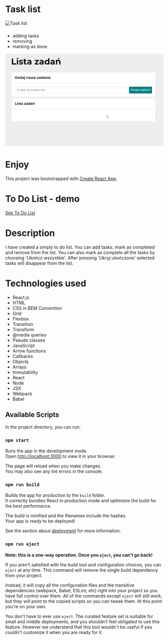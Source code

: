 # Task list
![Task list](toDoList.ico)

### 
- adding tasks
- removing
- marking as done

![ToDoList GIF](public/images/videoToDoList7.gif)

# Enjoy
This project was bootstrapped with [Create React App](https://github.com/facebook/create-react-app).
# To Do List - demo
[See To Do List](https://karolinaj33.github.io/to-do-list-react/)

# Description
I have created a simply to do list.
You can add tasks, mark as completed and remove from the list. 
You can also mark as complete all the tasks by choosing 'Ukończ wszystkie'.
After pressing 'Ukryj ukończone' selected tasks will disappear from the list.

# Technologies used
- React.js
- HTML
- CSS in BEM Convention
- Grid
- Flexbox
- Transition
- Transform
- @media queries
- Pseudo classes
- JavaScript
- Arrow functions
- Callbacks
- Objects
- Arrays
- Immutability
- React
- Node
- JSX
- Webpack
- Babel

## Available Scripts

In the project directory, you can run:

### `npm start`

Runs the app in the development mode.\
Open [http://localhost:3000](http://localhost:3000) to view it in your browser.

The page will reload when you make changes.\
You may also see any lint errors in the console.

### `npm run build`

Builds the app for production to the `build` folder.\
It correctly bundles React in production mode and optimizes the build for the best performance.

The build is minified and the filenames include the hashes.\
Your app is ready to be deployed!

See the section about [deployment](https://facebook.github.io/create-react-app/docs/deployment) for more information.

### `npm run eject`

**Note: this is a one-way operation. Once you `eject`, you can't go back!**

If you aren't satisfied with the build tool and configuration choices, you can `eject` at any time. This command will remove the single build dependency from your project.

Instead, it will copy all the configuration files and the transitive dependencies (webpack, Babel, ESLint, etc) right into your project so you have full control over them. All of the commands except `eject` will still work, but they will point to the copied scripts so you can tweak them. At this point you're on your own.

You don't have to ever use `eject`. The curated feature set is suitable for small and middle deployments, and you shouldn't feel obligated to use this feature. However we understand that this tool wouldn't be useful if you couldn't customize it when you are ready for it.

